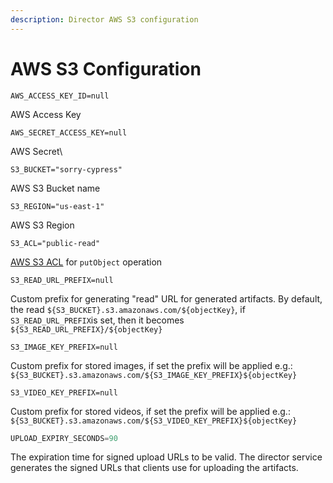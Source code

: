 ```yaml
---
description: Director AWS S3 configuration
---
```


# AWS S3 Configuration

`AWS_ACCESS_KEY_ID=null`

AWS Access Key



`AWS_SECRET_ACCESS_KEY=null`

AWS Secret\


`S3_BUCKET="sorry-cypress"`

AWS S3 Bucket name



`S3_REGION="us-east-1"`

AWS S3 Region



`S3_ACL="public-read"`

[AWS S3 ACL](https://docs.aws.amazon.com/AmazonS3/latest/API/API\_PutObjectAcl.html) for `putObject` operation



`S3_READ_URL_PREFIX=null`

Custom prefix for generating "read" URL for generated artifacts. By default, the read `${S3_BUCKET}.s3.amazonaws.com/${objectKey}`, if `S3_READ_URL_PREFIX`is set, then it becomes `${S3_READ_URL_PREFIX}/${objectKey}`



`S3_IMAGE_KEY_PREFIX=null`

Custom prefix for stored images, if set the prefix will be applied e.g.: `${S3_BUCKET}.s3.amazonaws.com/${S3_IMAGE_KEY_PREFIX}${objectKey}`



`S3_VIDEO_KEY_PREFIX=null`

Custom prefix for stored videos, if set the prefix will be applied e.g.: `${S3_BUCKET}.s3.amazonaws.com/${S3_VIDEO_KEY_PREFIX}${objectKey}`



```typescript
UPLOAD_EXPIRY_SECONDS=90
```

The expiration time for signed upload URLs to be valid. The director service generates the signed URLs that clients use for uploading the artifacts.
